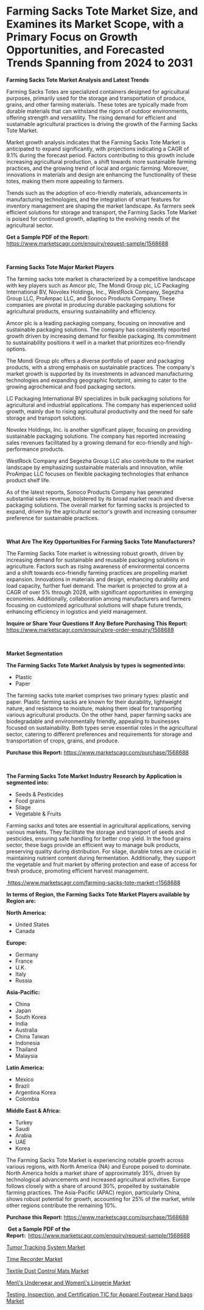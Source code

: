 <p><h1>Farming Sacks Tote Market Size, and Examines its Market Scope, with a Primary Focus on Growth Opportunities, and Forecasted Trends Spanning from 2024 to 2031</h1></p><p><strong>Farming Sacks Tote Market Analysis and Latest Trends</strong></p>
<p><p>Farming Sacks Totes are specialized containers designed for agricultural purposes, primarily used for the storage and transportation of produce, grains, and other farming materials. These totes are typically made from durable materials that can withstand the rigors of outdoor environments, offering strength and versatility. The rising demand for efficient and sustainable agricultural practices is driving the growth of the Farming Sacks Tote Market.</p><p>Market growth analysis indicates that the Farming Sacks Tote Market is anticipated to expand significantly, with projections indicating a CAGR of 9.1% during the forecast period. Factors contributing to this growth include increasing agricultural production, a shift towards more sustainable farming practices, and the growing trend of local and organic farming. Moreover, innovations in materials and design are enhancing the functionality of these totes, making them more appealing to farmers.</p><p>Trends such as the adoption of eco-friendly materials, advancements in manufacturing technologies, and the integration of smart features for inventory management are shaping the market landscape. As farmers seek efficient solutions for storage and transport, the Farming Sacks Tote Market is poised for continued growth, adapting to the evolving needs of the agricultural sector.</p></p>
<p><strong>Get a Sample PDF of the Report:&nbsp;</strong> <a href="https://www.marketscagr.com/enquiry/request-sample/1568688?utm_campaign=1529&utm_medium=2&utm_source=Github&utm_content=ia&utm_term=14102024&utm_id=farming-sacks-tote">https://www.marketscagr.com/enquiry/request-sample/1568688</a></p>
<p>&nbsp;</p>
<p><strong>Farming Sacks Tote Major Market Players</strong></p>
<p><p>The farming sacks tote market is characterized by a competitive landscape with key players such as Amcor plc, The Mondi Group plc, LC Packaging International BV, Novolex Holdings, Inc., WestRock Company, Segezha Group LLC, ProAmpac LLC, and Sonoco Products Company. These companies are pivotal in producing durable packaging solutions for agricultural products, ensuring sustainability and efficiency.</p><p>Amcor plc is a leading packaging company, focusing on innovative and sustainable packaging solutions. The company has consistently reported growth driven by increasing demand for flexible packaging. Its commitment to sustainability positions it well in a market that prioritizes eco-friendly options.</p><p>The Mondi Group plc offers a diverse portfolio of paper and packaging products, with a strong emphasis on sustainable practices. The company's market growth is supported by its investments in advanced manufacturing technologies and expanding geographic footprint, aiming to cater to the growing agrochemical and food packaging sectors.</p><p>LC Packaging International BV specializes in bulk packaging solutions for agricultural and industrial applications. The company has experienced solid growth, mainly due to rising agricultural productivity and the need for safe storage and transport solutions. </p><p>Novolex Holdings, Inc. is another significant player, focusing on providing sustainable packaging solutions. The company has reported increasing sales revenues facilitated by a growing demand for eco-friendly and high-performance products.</p><p>WestRock Company and Segezha Group LLC also contribute to the market landscape by emphasizing sustainable materials and innovation, while ProAmpac LLC focuses on flexible packaging technologies that enhance product shelf life.</p><p>As of the latest reports, Sonoco Products Company has generated substantial sales revenue, bolstered by its broad market reach and diverse packaging solutions. The overall market for farming sacks is projected to expand, driven by the agricultural sector's growth and increasing consumer preference for sustainable practices.</p></p>
<p>&nbsp;</p>
<p><strong>What Are The Key Opportunities For Farming Sacks Tote Manufacturers?</strong></p>
<p><p>The Farming Sacks Tote market is witnessing robust growth, driven by increasing demand for sustainable and reusable packaging solutions in agriculture. Factors such as rising awareness of environmental concerns and a shift towards eco-friendly farming practices are propelling market expansion. Innovations in materials and design, enhancing durability and load capacity, further fuel demand. The market is projected to grow at a CAGR of over 5% through 2028, with significant opportunities in emerging economies. Additionally, collaboration among manufacturers and farmers focusing on customized agricultural solutions will shape future trends, enhancing efficiency in logistics and yield management.</p></p>
<p><strong>Inquire or Share Your Questions If Any Before Purchasing This Report:</strong> <a href="https://www.marketscagr.com/enquiry/pre-order-enquiry/1568688?utm_campaign=1529&utm_medium=2&utm_source=Github&utm_content=ia&utm_term=14102024&utm_id=farming-sacks-tote">https://www.marketscagr.com/enquiry/pre-order-enquiry/1568688</a></p>
<p>&nbsp;</p>
<p><strong>Market Segmentation</strong></p>
<p><strong>The Farming Sacks Tote Market Analysis by types is segmented into:</strong></p>
<p><ul><li>Plastic</li><li>Paper</li></ul></p>
<p><p>The farming sacks tote market comprises two primary types: plastic and paper. Plastic farming sacks are known for their durability, lightweight nature, and resistance to moisture, making them ideal for transporting various agricultural products. On the other hand, paper farming sacks are biodegradable and environmentally friendly, appealing to businesses focused on sustainability. Both types serve essential roles in the agricultural sector, catering to different preferences and requirements for storage and transportation of crops, grains, and produce.</p></p>
<p><strong>Purchase this Report:&nbsp;</strong><a href="https://www.marketscagr.com/purchase/1568688?utm_campaign=1529&utm_medium=2&utm_source=Github&utm_content=ia&utm_term=14102024&utm_id=farming-sacks-tote">https://www.marketscagr.com/purchase/1568688</a></p>
<p>&nbsp;</p>
<p><strong>The Farming Sacks Tote Market Industry Research by Application is segmented into:</strong></p>
<p><ul><li>Seeds & Pesticides</li><li>Food grains</li><li>Silage</li><li>Vegetable & Fruits</li></ul></p>
<p><p>Farming sacks and totes are essential in agricultural applications, serving various markets. They facilitate the storage and transport of seeds and pesticides, ensuring safe handling for better crop yield. In the food grains sector, these bags provide an efficient way to manage bulk products, preserving quality during distribution. For silage, durable totes are crucial in maintaining nutrient content during fermentation. Additionally, they support the vegetable and fruit market by offering protection and ease of access for fresh produce, promoting efficient harvest management.</p></p>
<p><a href="https://www.marketscagr.com/farming-sacks-tote-market-r1568688?utm_campaign=1529&utm_medium=2&utm_source=Github&utm_content=ia&utm_term=14102024&utm_id=farming-sacks-tote">&nbsp;https://www.marketscagr.com/farming-sacks-tote-market-r1568688</a></p>
<p><strong>In terms of Region, the Farming Sacks Tote Market Players available by Region are:</strong></p>
<p>
    <p> <strong> North America: </strong>
        <ul>
            <li>United States</li>
            <li>Canada</li>
        </ul>
        </p> 
    <p> <strong> Europe: </strong>
        <ul>
            <li>Germany</li>
            <li>France</li>
            <li>U.K.</li>
            <li>Italy</li>
            <li>Russia</li>
        </ul>
        </p> 
    <p> <strong> Asia-Pacific: </strong>
        <ul>
            <li>China</li>
            <li>Japan</li>
            <li>South Korea</li>
            <li>India</li>
            <li>Australia</li>
            <li>China Taiwan</li>
            <li>Indonesia</li>
            <li>Thailand</li>
            <li>Malaysia</li>
        </ul>
        </p> 
    <p> <strong> Latin America: </strong>
        <ul>
            <li>Mexico</li>
            <li>Brazil</li>
            <li>Argentina Korea</li>
            <li>Colombia</li>
        </ul>
        </p> 
    <p> <strong> Middle East & Africa: </strong>
        <ul>
            <li>Turkey</li>
            <li>Saudi</li>
            <li>Arabia</li>
            <li>UAE</li>
            <li>Korea</li>
        </ul>
    </p>
    </p>
<p><p>The Farming Sacks Tote Market is experiencing notable growth across various regions, with North America (NA) and Europe poised to dominate. North America holds a market share of approximately 35%, driven by technological advancements and increased agricultural activities. Europe follows closely with a share of around 30%, propelled by sustainable farming practices. The Asia-Pacific (APAC) region, particularly China, shows robust potential for growth, accounting for 25% of the market, while other regions contribute the remaining 10%.</p></p>
<p><strong>Purchase this Report: </strong><a href="https://www.marketscagr.com/purchase/1568688?utm_campaign=1529&utm_medium=2&utm_source=Github&utm_content=ia&utm_term=14102024&utm_id=farming-sacks-tote">https://www.marketscagr.com/purchase/1568688</a></p>
<p>&nbsp;<strong>Get a Sample PDF of the Report:&nbsp;&nbsp;</strong><a href="https://www.marketscagr.com/enquiry/request-sample/1568688?utm_campaign=1529&utm_medium=2&utm_source=Github&utm_content=ia&utm_term=14102024&utm_id=farming-sacks-tote">https://www.marketscagr.com/enquiry/request-sample/1568688</a></p>
<p><strong></strong></p>
<p><p><a href="https://github.com/Chiragrp22/Market-Research-Report-List-6/blob/main/tumor-tracking-system-market.md?utm_campaign=1529&utm_medium=2&utm_source=Github&utm_content=ia&utm_term=14102024&utm_id=farming-sacks-tote">Tumor Tracking System Market</a></p><p><a href="https://www.linkedin.com/pulse/unlocking-growth-potential-strategic-analysis-time-recorder-market-mtnme?trk=public_post_embed_feed-article-content&utm_campaign=1529&utm_medium=2&utm_source=Github&utm_content=ia&utm_term=14102024&utm_id=farming-sacks-tote">Time Recorder Market</a></p><p><a href="https://www.linkedin.com/pulse/future-trends-global-textile-dust-control-mats-market-insights-zbmee?trk=public_post_embed_feed-article-content&utm_campaign=1529&utm_medium=2&utm_source=Github&utm_content=ia&utm_term=14102024&utm_id=farming-sacks-tote">Textile Dust Control Mats Market</a></p><p><a href="https://github.com/fransisca0zkko/Market-Research-Report-List-1/blob/main/mens-underwear-and-womens-lingerie-market.md?utm_campaign=1529&utm_medium=2&utm_source=Github&utm_content=ia&utm_term=14102024&utm_id=farming-sacks-tote">Men\'s Underwear and Women\'s Lingerie Market</a></p><p><a href="https://www.linkedin.com/pulse/mapping-testing-inspection-certification-tic-apparel-footwear-9kfte?trk=public_post_embed_feed-article-content&utm_campaign=1529&utm_medium=2&utm_source=Github&utm_content=ia&utm_term=14102024&utm_id=farming-sacks-tote">Testing, Inspection, and Certification TIC for Apparel Footwear Hand bags Market</a></p></p>